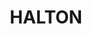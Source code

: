 ---
lastmod: '2025-04-06T06:05:20+00:00'
latitude: -32.3438
layout: suburb
longitude: 151.522527
postcode: '2311'
state: NSW
title: HALTON
url: /nsw/halton/
---